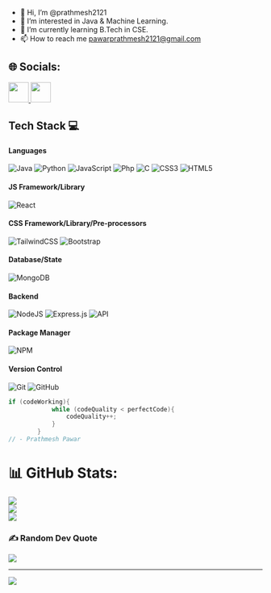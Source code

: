 - 👋 Hi, I’m @prathmesh2121
- 👀 I’m interested in Java & Machine Learning.
- 🌱 I’m currently learning  B.Tech in CSE.
- 📫 How to reach me pawarprathmesh2121@gmail.com




## 🌐 Socials:

<a href="https://www.linkedin.com/in/prathmesh-pawar-1259251b6/">
  <img src="https://img.shields.io/badge/LinkedIn-%230077B5.svg?logo=linkedin&logoColor=white" height="40"/>
</a>


<a href="https://leetcode.com/pawarprathmesh2121/">
  <img src="https://img.shields.io/badge/LeetCode-000000?style=for-the-badge&logo=LeetCode&logoColor=#d16c06" height="40"/>
</a>

## Tech Stack 💻

#### Languages
![Java](https://img.shields.io/badge/-Java-000?style=for-the-badge&logo=java)
![Python](https://img.shields.io/badge/-Python-000?style=for-the-badge&logo=python)
![JavaScript](https://img.shields.io/badge/-JavaScript-000?style=for-the-badge&logo=javascript)
![Php](https://img.shields.io/badge/-Php-000?style=for-the-badge&logo=php)
![C](https://img.shields.io/badge/c-000?style=for-the-badge&logo=c&logoColor=white)
![CSS3](https://img.shields.io/badge/-CSS3-000?style=for-the-badge&logo=css3)
![HTML5](https://img.shields.io/badge/-HTML5-000?style=for-the-badge&logo=html5)

#### JS Framework/Library
![React](https://img.shields.io/badge/-ReactJS-000?style=for-the-badge&logo=react)

#### CSS Framework/Library/Pre-processors
![TailwindCSS](https://img.shields.io/badge/-TailwindCSS-000?style=for-the-badge&logo=tailwind-css)
![Bootstrap](https://img.shields.io/badge/-Bootstrap-000?style=for-the-badge&logo=bootstrap)

#### Database/State
![MongoDB](https://img.shields.io/badge/-MongoDB-000?style=for-the-badge&logo=mongodb)

#### Backend
![NodeJS](https://img.shields.io/badge/-NodeJS-000?style=for-the-badge&logo=node.js&logoColor=pink)
![Express.js](https://img.shields.io/badge/-ExpressJS-000?style=for-the-badge&logo=express)
![API](https://img.shields.io/badge/-API-000?style=for-the-badge&logo=fastapi)


#### Package Manager
![NPM](https://img.shields.io/badge/-NPM-000?style=for-the-badge&logo=npm)

#### Version Control
![Git](https://img.shields.io/badge/-Git-000?style=for-the-badge&logo=git)
![GitHub](https://img.shields.io/badge/-GitHub-000?style=for-the-badge&logo=github)

``` java
if (codeWorking){
            while (codeQuality < perfectCode){
                codeQuality++;
            }
        }
// - Prathmesh Pawar
```

# 📊 GitHub Stats:
![](https://github-readme-stats.vercel.app/api?username=prathmesh2121&theme=dark&hide_border=false&include_all_commits=false&count_private=false)<br/>
![](https://github-readme-streak-stats.herokuapp.com/?user=prathmesh2121&theme=dark&hide_border=false)<br/>
![](https://github-readme-stats.vercel.app/api/top-langs/?username=prathmesh2121&theme=dark&hide_border=false&include_all_commits=false&count_private=false&layout=compact)

### ✍️ Random Dev Quote
![](https://quotes-github-readme.vercel.app/api?type=horizontal&theme=radical)

---
[![](https://visitcount.itsvg.in/api?id=prathmesh2121&icon=0&color=0)](https://visitcount.itsvg.in)

<!-- Proudly created with GPRM ( https://gprm.itsvg.in ) -->
